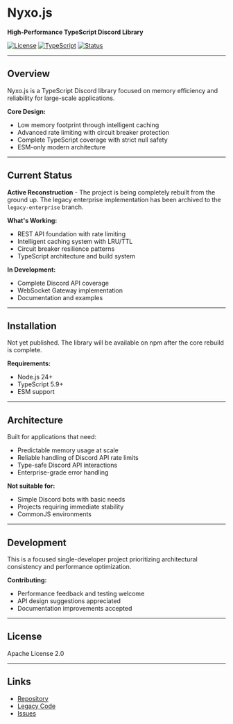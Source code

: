 # Nyxo.js

**High-Performance TypeScript Discord Library**

[![License](https://img.shields.io/badge/License-Apache%202.0-blue.svg)](https://github.com/nyxo-labs/nyxo.js/blob/main/LICENSE)
[![TypeScript](https://img.shields.io/badge/TypeScript-5.0+-blue.svg)](https://www.typescriptlang.org/)
[![Status](https://img.shields.io/badge/Status-Active%20Development-orange.svg)](https://github.com/nyxo-labs/nyxo.js)

---

## Overview

Nyxo.js is a TypeScript Discord library focused on memory efficiency and reliability for large-scale applications.

**Core Design:**

- Low memory footprint through intelligent caching
- Advanced rate limiting with circuit breaker protection
- Complete TypeScript coverage with strict null safety
- ESM-only modern architecture

---

## Current Status

**Active Reconstruction** - The project is being completely rebuilt from the ground up. The legacy enterprise
implementation has been archived to the `legacy-enterprise` branch.

**What's Working:**

- REST API foundation with rate limiting
- Intelligent caching system with LRU/TTL
- Circuit breaker resilience patterns
- TypeScript architecture and build system

**In Development:**

- Complete Discord API coverage
- WebSocket Gateway implementation
- Documentation and examples

---

## Installation

Not yet published. The library will be available on npm after the core rebuild is complete.

**Requirements:**

- Node.js 24+
- TypeScript 5.9+
- ESM support

---

## Architecture

Built for applications that need:

- Predictable memory usage at scale
- Reliable handling of Discord API rate limits
- Type-safe Discord API interactions
- Enterprise-grade error handling

**Not suitable for:**

- Simple Discord bots with basic needs
- Projects requiring immediate stability
- CommonJS environments

---

## Development

This is a focused single-developer project prioritizing architectural consistency and performance optimization.

**Contributing:**

- Performance feedback and testing welcome
- API design suggestions appreciated
- Documentation improvements accepted

---

## License

Apache License 2.0

---

## Links

- [Repository](https://github.com/nyxo-labs/nyxo.js)
- [Legacy Code](https://github.com/nyxo-labs/nyxo.js/tree/legacy-enterprise)
- [Issues](https://github.com/nyxo-labs/nyxo.js/issues)
